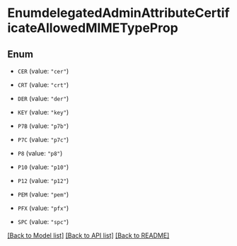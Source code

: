 # EnumdelegatedAdminAttributeCertificateAllowedMIMETypeProp

## Enum


* `CER` (value: `"cer"`)

* `CRT` (value: `"crt"`)

* `DER` (value: `"der"`)

* `KEY` (value: `"key"`)

* `P7B` (value: `"p7b"`)

* `P7C` (value: `"p7c"`)

* `P8` (value: `"p8"`)

* `P10` (value: `"p10"`)

* `P12` (value: `"p12"`)

* `PEM` (value: `"pem"`)

* `PFX` (value: `"pfx"`)

* `SPC` (value: `"spc"`)


[[Back to Model list]](../README.md#documentation-for-models) [[Back to API list]](../README.md#documentation-for-api-endpoints) [[Back to README]](../README.md)


